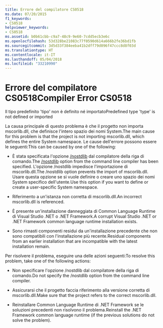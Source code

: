 ```yaml
---
title: Errore del compilatore CS0518
ms.date: 07/20/2015
f1_keywords:
- CS0518
helpviewer_keywords:
- CS0518
ms.assetid: b0b61cbb-c9a7-48c9-9e60-7cdd5ecb3e6c
ms.openlocfilehash: 53d328be21083c77f0590d614a666b2fe36bd1fb
ms.sourcegitcommit: 3d5d33f384eeba41b2dff79d096f47ccc8d8f03d
ms.translationtype: HT
ms.contentlocale: it-IT
ms.lasthandoff: 05/04/2018
ms.locfileid: "33210990"
---
```

# <a name="compiler-error-cs0518"></a><span data-ttu-id="3faea-102">Errore del compilatore CS0518</span><span class="sxs-lookup"><span data-stu-id="3faea-102">Compiler Error CS0518</span></span>
<span data-ttu-id="3faea-103">Il tipo predefinito 'tipo' non è definito né importato</span><span class="sxs-lookup"><span data-stu-id="3faea-103">Predefined type 'type' is not defined or imported</span></span>  
  
 <span data-ttu-id="3faea-104">La causa principale di questo problema è che il progetto non importa mscorlib.dll, che definisce l'intero spazio dei nomi System.</span><span class="sxs-lookup"><span data-stu-id="3faea-104">The main cause for this problem is that the project is not importing mscorlib.dll, which defines the entire System namespace.</span></span> <span data-ttu-id="3faea-105">Le cause dell'errore possono essere le seguenti:</span><span class="sxs-lookup"><span data-stu-id="3faea-105">This can be caused by one of the following:</span></span>  
  
-   <span data-ttu-id="3faea-106">È stata specificata l'opzione [/nostdlib](../../../csharp/language-reference/compiler-options/nostdlib-compiler-option.md) dal compilatore della riga di comando.</span><span class="sxs-lookup"><span data-stu-id="3faea-106">The [/nostdlib](../../../csharp/language-reference/compiler-options/nostdlib-compiler-option.md) option from the command line compiler has been specified.</span></span> <span data-ttu-id="3faea-107">L'opzione /nostdlib impedisce l'importazione di mscorlib.dll.</span><span class="sxs-lookup"><span data-stu-id="3faea-107">The /nostdlib option prevents the import of mscorlib.dll.</span></span> <span data-ttu-id="3faea-108">Usare questa opzione se si vuole definire o creare uno spazio dei nomi System specifico dell'utente.</span><span class="sxs-lookup"><span data-stu-id="3faea-108">Use this option if you want to define or create a user-specific System namespace.</span></span>  
  
-   <span data-ttu-id="3faea-109">Riferimento a un'istanza non corretta di mscorlib.dll.</span><span class="sxs-lookup"><span data-stu-id="3faea-109">An incorrect mscorlib.dll is referenced.</span></span>  
  
-   <span data-ttu-id="3faea-110">È presente un'installazione danneggiata di Common Language Runtime di Visual Studio .NET o .NET Framework.</span><span class="sxs-lookup"><span data-stu-id="3faea-110">A corrupt Visual Studio .NET or .NET Framework common language runtime installation exists.</span></span>  
  
-   <span data-ttu-id="3faea-111">Sono rimasti componenti residui da un'installazione precedente che non sono compatibili con l'installazione più recente.</span><span class="sxs-lookup"><span data-stu-id="3faea-111">Residual components from an earlier installation that are incompatible with the latest installation remain.</span></span>  
  
 <span data-ttu-id="3faea-112">Per risolvere il problema, eseguire una delle azioni seguenti:</span><span class="sxs-lookup"><span data-stu-id="3faea-112">To resolve this problem, take one of the following actions:</span></span>  
  
-   <span data-ttu-id="3faea-113">Non specificare l'opzione /nostdlib dal compilatore della riga di comando.</span><span class="sxs-lookup"><span data-stu-id="3faea-113">Do not specify the /nostdlib option from the command line compiler.</span></span>  
  
-   <span data-ttu-id="3faea-114">Assicurarsi che il progetto faccia riferimento alla versione corretta di mscorlib.dll.</span><span class="sxs-lookup"><span data-stu-id="3faea-114">Make sure that the project refers to the correct mscorlib.dll.</span></span>  
  
-   <span data-ttu-id="3faea-115">Reinstallare Common Language Runtime di .NET Framework se le soluzioni precedenti non risolvono il problema.</span><span class="sxs-lookup"><span data-stu-id="3faea-115">Reinstall the .NET Framework common language runtime (if the previous solutions do not solve the problem).</span></span>
